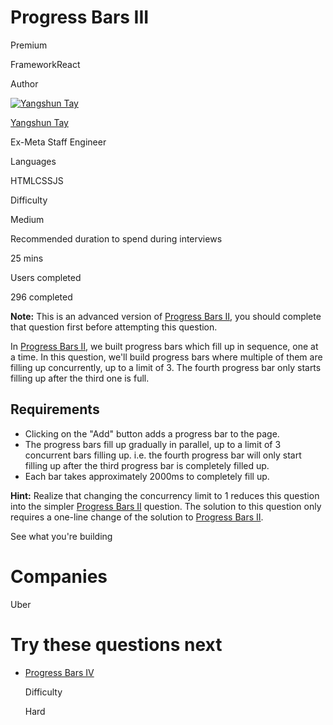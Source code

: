 # Progress Bars III

Premium

FrameworkReact

Author

[![Yangshun Tay](https://www.greatfrontend.com/img/team/yangshun.jpg)](https://www.linkedin.com/in/yangshun)

[Yangshun Tay](https://www.linkedin.com/in/yangshun)[](https://www.linkedin.com/in/yangshun)

Ex-Meta Staff Engineer

Languages

HTMLCSSJS

Difficulty

Medium

Recommended duration to spend during interviews

25 mins

Users completed

296 completed

**Note:** This is an advanced version of [Progress Bars II](https://www.greatfrontend.com/questions/user-interface/progress-bars-ii), you should complete that question first before attempting this question.

In [Progress Bars II](https://www.greatfrontend.com/questions/user-interface/progress-bars-ii), we built progress bars which fill up in sequence, one at a time. In this question, we'll build progress bars where multiple of them are filling up concurrently, up to a limit of 3. The fourth progress bar only starts filling up after the third one is full.

## Requirements

- Clicking on the "Add" button adds a progress bar to the page.
- The progress bars fill up gradually in parallel, up to a limit of 3 concurrent bars filling up. i.e. the fourth progress bar will only start filling up after the third progress bar is completely filled up.
- Each bar takes approximately 2000ms to completely fill up.

**Hint:** Realize that changing the concurrency limit to 1 reduces this question into the simpler [Progress Bars II](https://www.greatfrontend.com/questions/user-interface/progress-bars-ii) question. The solution to this question only requires a one-line change of the solution to [Progress Bars II](https://www.greatfrontend.com/questions/user-interface/progress-bars-ii/solution).

See what you're building

# Companies

Uber

# Try these questions next

- [Progress Bars IV](https://www.greatfrontend.com/questions/user-interface/progress-bars-iv)
    
    Difficulty
    
    Hard